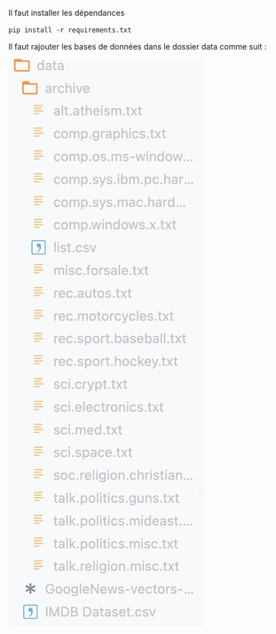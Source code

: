 Il faut installer les dépendances

```
pip install -r requirements.txt
```

Il faut rajouter les bases de données dans le dossier data comme suit : 

![alt text](image.png)
